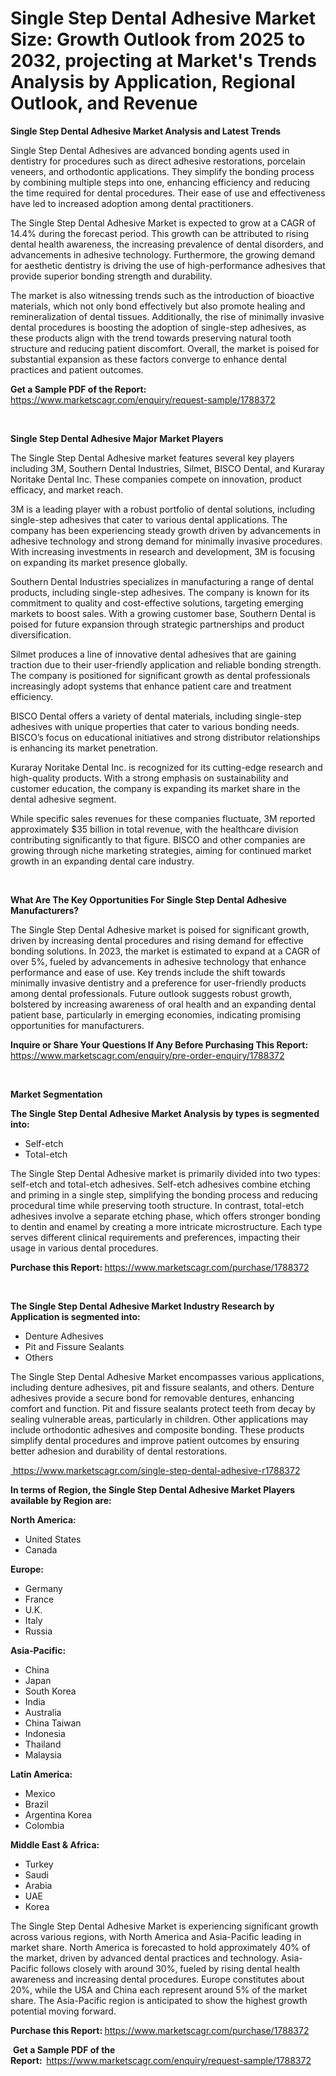 <p><h1>Single Step Dental Adhesive Market Size: Growth Outlook from 2025 to 2032, projecting at Market's Trends Analysis by Application, Regional Outlook, and Revenue</h1></p><p><strong>Single Step Dental Adhesive Market Analysis and Latest Trends</strong></p>
<p><p>Single Step Dental Adhesives are advanced bonding agents used in dentistry for procedures such as direct adhesive restorations, porcelain veneers, and orthodontic applications. They simplify the bonding process by combining multiple steps into one, enhancing efficiency and reducing the time required for dental procedures. Their ease of use and effectiveness have led to increased adoption among dental practitioners.</p><p>The Single Step Dental Adhesive Market is expected to grow at a CAGR of 14.4% during the forecast period. This growth can be attributed to rising dental health awareness, the increasing prevalence of dental disorders, and advancements in adhesive technology. Furthermore, the growing demand for aesthetic dentistry is driving the use of high-performance adhesives that provide superior bonding strength and durability. </p><p>The market is also witnessing trends such as the introduction of bioactive materials, which not only bond effectively but also promote healing and remineralization of dental tissues. Additionally, the rise of minimally invasive dental procedures is boosting the adoption of single-step adhesives, as these products align with the trend towards preserving natural tooth structure and reducing patient discomfort. Overall, the market is poised for substantial expansion as these factors converge to enhance dental practices and patient outcomes.</p></p>
<p><strong>Get a Sample PDF of the Report:&nbsp;</strong> <a href="https://www.marketscagr.com/enquiry/request-sample/1788372?utm_campaign=3294&utm_medium=2&utm_source=Github&utm_content=ia&utm_term=14042025&utm_id=single-step-dental-adhesive">https://www.marketscagr.com/enquiry/request-sample/1788372</a></p>
<p>&nbsp;</p>
<p><strong>Single Step Dental Adhesive Major Market Players</strong></p>
<p><p>The Single Step Dental Adhesive market features several key players including 3M, Southern Dental Industries, Silmet, BISCO Dental, and Kuraray Noritake Dental Inc. These companies compete on innovation, product efficacy, and market reach.</p><p>3M is a leading player with a robust portfolio of dental solutions, including single-step adhesives that cater to various dental applications. The company has been experiencing steady growth driven by advancements in adhesive technology and strong demand for minimally invasive procedures. With increasing investments in research and development, 3M is focusing on expanding its market presence globally.</p><p>Southern Dental Industries specializes in manufacturing a range of dental products, including single-step adhesives. The company is known for its commitment to quality and cost-effective solutions, targeting emerging markets to boost sales. With a growing customer base, Southern Dental is poised for future expansion through strategic partnerships and product diversification.</p><p>Silmet produces a line of innovative dental adhesives that are gaining traction due to their user-friendly application and reliable bonding strength. The company is positioned for significant growth as dental professionals increasingly adopt systems that enhance patient care and treatment efficiency.</p><p>BISCO Dental offers a variety of dental materials, including single-step adhesives with unique properties that cater to various bonding needs. BISCO’s focus on educational initiatives and strong distributor relationships is enhancing its market penetration.</p><p>Kuraray Noritake Dental Inc. is recognized for its cutting-edge research and high-quality products. With a strong emphasis on sustainability and customer education, the company is expanding its market share in the dental adhesive segment.</p><p>While specific sales revenues for these companies fluctuate, 3M reported approximately $35 billion in total revenue, with the healthcare division contributing significantly to that figure. BISCO and other companies are growing through niche marketing strategies, aiming for continued market growth in an expanding dental care industry.</p></p>
<p>&nbsp;</p>
<p><strong>What Are The Key Opportunities For Single Step Dental Adhesive Manufacturers?</strong></p>
<p><p>The Single Step Dental Adhesive market is poised for significant growth, driven by increasing dental procedures and rising demand for effective bonding solutions. In 2023, the market is estimated to expand at a CAGR of over 5%, fueled by advancements in adhesive technology that enhance performance and ease of use. Key trends include the shift towards minimally invasive dentistry and a preference for user-friendly products among dental professionals. Future outlook suggests robust growth, bolstered by increasing awareness of oral health and an expanding dental patient base, particularly in emerging economies, indicating promising opportunities for manufacturers.</p></p>
<p><strong>Inquire or Share Your Questions If Any Before Purchasing This Report:</strong> <a href="https://www.marketscagr.com/enquiry/pre-order-enquiry/1788372?utm_campaign=3294&utm_medium=2&utm_source=Github&utm_content=ia&utm_term=14042025&utm_id=single-step-dental-adhesive">https://www.marketscagr.com/enquiry/pre-order-enquiry/1788372</a></p>
<p>&nbsp;</p>
<p><strong>Market Segmentation</strong></p>
<p><strong>The Single Step Dental Adhesive Market Analysis by types is segmented into:</strong></p>
<p><ul><li>Self-etch</li><li>Total-etch</li></ul></p>
<p><p>The Single Step Dental Adhesive market is primarily divided into two types: self-etch and total-etch adhesives. Self-etch adhesives combine etching and priming in a single step, simplifying the bonding process and reducing procedural time while preserving tooth structure. In contrast, total-etch adhesives involve a separate etching phase, which offers stronger bonding to dentin and enamel by creating a more intricate microstructure. Each type serves different clinical requirements and preferences, impacting their usage in various dental procedures.</p></p>
<p><strong>Purchase this Report:&nbsp;</strong><a href="https://www.marketscagr.com/purchase/1788372?utm_campaign=3294&utm_medium=2&utm_source=Github&utm_content=ia&utm_term=14042025&utm_id=single-step-dental-adhesive">https://www.marketscagr.com/purchase/1788372</a></p>
<p>&nbsp;</p>
<p><strong>The Single Step Dental Adhesive Market Industry Research by Application is segmented into:</strong></p>
<p><ul><li>Denture Adhesives</li><li>Pit and Fissure Sealants</li><li>Others</li></ul></p>
<p><p>The Single Step Dental Adhesive Market encompasses various applications, including denture adhesives, pit and fissure sealants, and others. Denture adhesives provide a secure bond for removable dentures, enhancing comfort and function. Pit and fissure sealants protect teeth from decay by sealing vulnerable areas, particularly in children. Other applications may include orthodontic adhesives and composite bonding. These products simplify dental procedures and improve patient outcomes by ensuring better adhesion and durability of dental restorations.</p></p>
<p><a href="https://www.marketscagr.com/single-step-dental-adhesive-r1788372?utm_campaign=3294&utm_medium=2&utm_source=Github&utm_content=ia&utm_term=14042025&utm_id=single-step-dental-adhesive">&nbsp;https://www.marketscagr.com/single-step-dental-adhesive-r1788372</a></p>
<p><strong>In terms of Region, the Single Step Dental Adhesive Market Players available by Region are:</strong></p>
<p>
    <p> <strong> North America: </strong>
        <ul>
            <li>United States</li>
            <li>Canada</li>
        </ul>
        </p> 
    <p> <strong> Europe: </strong>
        <ul>
            <li>Germany</li>
            <li>France</li>
            <li>U.K.</li>
            <li>Italy</li>
            <li>Russia</li>
        </ul>
        </p> 
    <p> <strong> Asia-Pacific: </strong>
        <ul>
            <li>China</li>
            <li>Japan</li>
            <li>South Korea</li>
            <li>India</li>
            <li>Australia</li>
            <li>China Taiwan</li>
            <li>Indonesia</li>
            <li>Thailand</li>
            <li>Malaysia</li>
        </ul>
        </p> 
    <p> <strong> Latin America: </strong>
        <ul>
            <li>Mexico</li>
            <li>Brazil</li>
            <li>Argentina Korea</li>
            <li>Colombia</li>
        </ul>
        </p> 
    <p> <strong> Middle East & Africa: </strong>
        <ul>
            <li>Turkey</li>
            <li>Saudi</li>
            <li>Arabia</li>
            <li>UAE</li>
            <li>Korea</li>
        </ul>
    </p>
    </p>
<p><p>The Single Step Dental Adhesive Market is experiencing significant growth across various regions, with North America and Asia-Pacific leading in market share. North America is forecasted to hold approximately 40% of the market, driven by advanced dental practices and technology. Asia-Pacific follows closely with around 30%, fueled by rising dental health awareness and increasing dental procedures. Europe constitutes about 20%, while the USA and China each represent around 5% of the market share. The Asia-Pacific region is anticipated to show the highest growth potential moving forward.</p></p>
<p><strong>Purchase this Report: </strong><a href="https://www.marketscagr.com/purchase/1788372?utm_campaign=3294&utm_medium=2&utm_source=Github&utm_content=ia&utm_term=14042025&utm_id=single-step-dental-adhesive">https://www.marketscagr.com/purchase/1788372</a></p>
<p>&nbsp;<strong>Get a Sample PDF of the Report:&nbsp;&nbsp;</strong><a href="https://www.marketscagr.com/enquiry/request-sample/1788372?utm_campaign=3294&utm_medium=2&utm_source=Github&utm_content=ia&utm_term=14042025&utm_id=single-step-dental-adhesive">https://www.marketscagr.com/enquiry/request-sample/1788372</a></p>
<p><strong></strong></p>
<p><p></p><p></p><p></p></p>